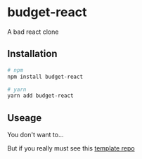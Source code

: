 # budget-react

A bad react clone

## Installation

```bash
# npm
npm install budget-react

# yarn
yarn add budget-react
```

## Useage

You don't want to...

But if you really must see this [template repo](https://github.com/JoeMcCleery/budget-react-template)
